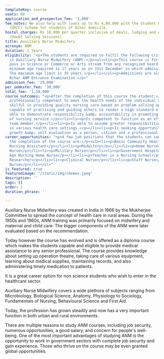 ```yaml
---
templateKey: course
seats: 60
application_and_prospectus_fee: '1,000'
fee_notes: We also help with loans up to Rs 4,00,000 with the Student Credit Card
  (DRCC) Scheme for students of Bihar domicile.
hostel_charges: Rs 10,000 per quarter inclusive of meals, lodging and evening tuition
  (Doubt Solving Sessions)
title: Auxiliary Nurse Midwifery
acronym: ANM
duration: 2 Years
eligibility: "<p>The students are required to fulfil the following criteria for eligibility
  in Auxiliary Nurse Midwifery (ANM):</p><ul><li><p>This course is for girls only.</p></li><li><p>10+2
  pass in Science or Commerce or Arts stream from any recognized board.</p></li><li><p>The
  minimum age required is 17 years as on 31st December in which admission is sought.
  The maximum age limit is 35 years.</p></li></ul><p>Admissions are also based on
  Bihar ANM Entrance Examination.</p>"
admission_fee: '29,000'
per_semester_fee: '30,000'
total_fee: '1,50,000'
course_outcomes: "<p>After the completion of this course the student:</p><ul><li><p>Is
  professionally competent to meet the health needs of the individual and the community.</p></li><li><p>Is
  skilful in providing quality nursing care based on problem solving approach.</p></li><li><p>Is
  capable of practising and guiding others to render a high standard of nursing care.</p></li><li><p>Is
  able to demonstrate responsibility &amp; accountability in promoting the standards
  of nursing service.</p></li><li><p>Is competent to function as an effective health
  team member.</p></li><li><p>Is able to assume greater responsibilities and leadership
  in various health care settings.</p></li><li><p>Is seeking opportunities for continual
  growth &amp; self evaluation as a person, citizen and a professional.</p></li></ul>"
career_opportunities: "<p>A few job positions that the students can consider after
  the completion of the course are:</p><ul><li><p>Basic Community Health Worker</p></li><li><p>Certified
  Nursing Assistant</p></li><li><p>Midwifery</p></li><li><p>Home Nurse</p></li><li><p>ICU
  Nurse</p></li><li><p>Military Nurse</p></li><li><p>Government Hospital Nurse</p></li><li><p>Old
  Age Nursing Home Nurse</p></li><li><p>Teacher in a Nursing School</p></li><li><p>Clinical
  Researcher</p></li><li><p>Clinical Nurse</p></li><li><p>Staff Nurse</p></li><li><p>Industrial
  Nurse</p></li></ul>"
is_featured: true
featuredimage: "/static/img/chemex.jpeg"
description: ''
tags: []
order: 1
duration_phrase: ''

---
```

Auxiliary Nurse Midwifery was created in India in 1966 by the Mukherjee Committee to spread the concept of health care in rural areas. During the 1950s and 1960s, ANM training was primarily focused on midwifery and maternal and child care. The bigger components of the ANM were later evaluated based on the recommendation.

Today however the course has evolved and is offered as a diploma course which makes the students capable and eligible to provide medical assistance to any senior professional. The course provides knowledge about setting up operation theatre, taking care of various equipment, learning about medical supplies, maintaining records, and also administering timely medication to patients.

It is a great career option for non science students who wish to enter in the healthcare sector. 

Auxiliary Nurse Midwifery covers a wide plethora of subjects ranging from Microbiology, Biological Science, Anatomy, Physiology to Sociology, Fundamentals of Nursing, Behavioural Science and First Aid. 

Today, the profession has grown steadily and now has a very important function in both urban and rural environments.

There are multiple reasons to study ANM courses, including job security, numerous opportunities, a good salary, and concern for people's well-being. One of the most important advantages of studying ANM is the opportunity to work in government sectors with complete job security and gain experience. Those who thrive on the course may be even granted global opportunities.
